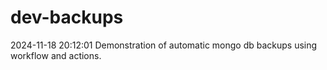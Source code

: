 # dev-backups
2024-11-18 20:12:01 Demonstration of automatic mongo db backups using workflow and actions.
